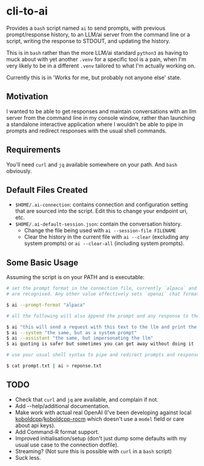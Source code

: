 # cli-to-ai

Provides a `bash` script named `ai` to send prompts, with previous prompt/response history, to an LLM/ai server from the command line or a script, writing the response to STDOUT, and updating the history.

This is in `bash` rather than the more LLM/ai standard `python3` as having to muck about with yet another `.venv` for a specific tool is a pain, when I'm very likely to be in a different `.venv` tailored to what I'm actually working on.

Currently this is in 'Works for me, but probably not anyone else' state.

## Motivation

I wanted to be able to get responses and maintain conversations with an llm server from the command line in my console window, rather than launching a standalone interactive application where I wouldn't be able to pipe in prompts and redirect responses with the usual shell commands.

## Requirements

You'll need `curl` and `jq` available somewhere on your path. And `bash` obviously.

## Default Files Created

- `$HOME/.ai-connection`: contains connection and configuration setting that are sourced into the script. Edit this to change your endpoint uri, etc.
- `$HOME/.ai-default-session.json`: contain the conversation history.
  - Change the file being used with `ai --session-file FILENAME`
  - Clear the history in the current file with `ai --clear` (excluding any system prompts) or `ai --clear-all` (including system prompts).

## Some Basic Usage

Assuming the script is on your PATH and is executable:

```bash session
# set the prompt format in the connection file, currently `alpaca` and `llama3chat`
# are recognised. Any other value effectively sets `openai` chat format.

$ ai --prompt-format "alpaca"

# all the following will also append the prompt and any response to the session file

$ ai "this will send a request with this text to the llm and print the response to STDOUT"
$ ai --system "the same, but as a system prompt"
$ ai --assistant "the same, but impersonating the llm"
$ ai quoting is safer but sometimes you can get away without doing it

# use your usual shell syntax to pipe and redirect prompts and responses

$ cat prompt.txt | ai > reponse.txt

```
## TODO

- Check that `curl` and `jq` are available, and complain if not.
- Add --help/additional documentation.
- Make work with actual real OpenAI (I've been developing against local [koboldcpp](https://github.com/LostRuins/koboldcpp)/[koboldcpp-rocm](https://github.com/YellowRoseCx/koboldcpp-rocm/) which doesn't use a `model` field or care about api keys).
- Add Command-R format support.
- Improved initialisation/setup (don't just dump some defaults with my usual use case to the connection dotfile).
- Streaming? (Not sure this is possible with `curl` in a `bash` script)
- Suck less.
